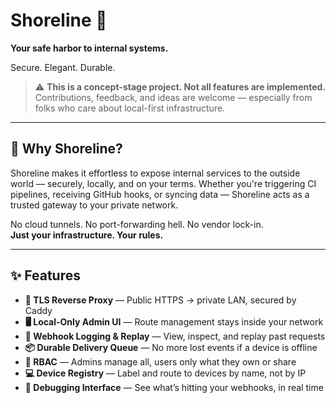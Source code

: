 # Shoreline 🌊  
**Your safe harbor to internal systems.**  

Secure. Elegant. Durable.

> ⚠️ **This is a concept-stage project. Not all features are implemented.**  
> Contributions, feedback, and ideas are welcome — especially from folks who care about local-first infrastructure.

---

## 🌊 Why Shoreline?

Shoreline makes it effortless to expose internal services to the outside world — securely, locally, and on your terms. Whether you're triggering CI pipelines, receiving GitHub hooks, or syncing data — Shoreline acts as a trusted gateway to your private network.

No cloud tunnels. No port-forwarding hell. No vendor lock-in.  
**Just your infrastructure. Your rules.**

---

## ✨ Features

- **🔐 TLS Reverse Proxy** — Public HTTPS → private LAN, secured by Caddy
- **🖥 Local-Only Admin UI** — Route management stays inside your network
- **📜 Webhook Logging & Replay** — View, inspect, and replay past requests
- **📦 Durable Delivery Queue** — No more lost events if a device is offline
- **👤 RBAC** — Admins manage all, users only what they own or share
- **💻 Device Registry** — Label and route to devices by name, not by IP
- **🐞 Debugging Interface** — See what’s hitting your webhooks, in real time
